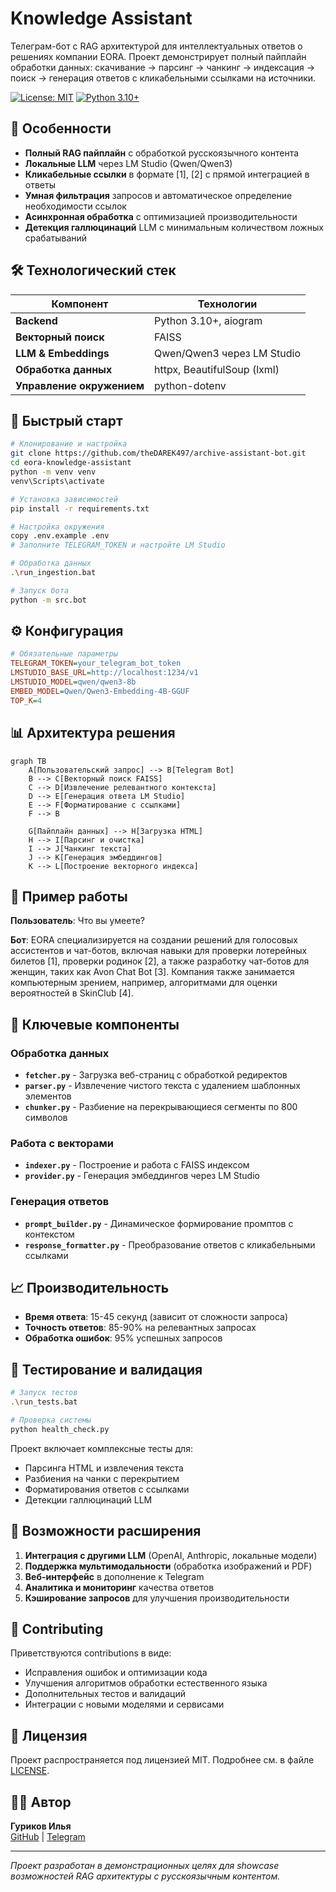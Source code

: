 # Knowledge Assistant

Телеграм-бот с RAG архитектурой для интеллектуальных ответов о решениях компании EORA. Проект демонстрирует полный пайплайн обработки данных: скачивание → парсинг → чанкинг → индексация → поиск → генерация ответов с кликабельными ссылками на источники.

[![License: MIT](https://img.shields.io/badge/License-MIT-yellow.svg)](https://opensource.org/licenses/MIT)
[![Python 3.10+](https://img.shields.io/badge/python-3.10+-blue.svg)](https://www.python.org/downloads/)

## 🌟 Особенности

- **Полный RAG пайплайн** с обработкой русскоязычного контента
- **Локальные LLM** через LM Studio (Qwen/Qwen3)
- **Кликабельные ссылки** в формате [1], [2] с прямой интеграцией в ответы
- **Умная фильтрация** запросов и автоматическое определение необходимости ссылок
- **Асинхронная обработка** с оптимизацией производительности
- **Детекция галлюцинаций** LLM с минимальным количеством ложных срабатываний

## 🛠 Технологический стек

| Компонент               | Технологии                          |
|-------------------------|-------------------------------------|
| **Backend**             | Python 3.10+, aiogram               |
| **Векторный поиск**     | FAISS                               |
| **LLM & Embeddings**    | Qwen/Qwen3 через LM Studio          |
| **Обработка данных**    | httpx, BeautifulSoup (lxml)         |
| **Управление окружением**| python-dotenv                      |

## 🚀 Быстрый старт

```bash
# Клонирование и настройка
git clone https://github.com/theDAREK497/archive-assistant-bot.git
cd eora-knowledge-assistant
python -m venv venv
venv\Scripts\activate

# Установка зависимостей
pip install -r requirements.txt

# Настройка окружения
copy .env.example .env
# Заполните TELEGRAM_TOKEN и настройте LM Studio

# Обработка данных
.\run_ingestion.bat

# Запуск бота
python -m src.bot
```

## ⚙️ Конфигурация

```ini
# Обязательные параметры
TELEGRAM_TOKEN=your_telegram_bot_token
LMSTUDIO_BASE_URL=http://localhost:1234/v1
LMSTUDIO_MODEL=qwen/qwen3-8b
EMBED_MODEL=Qwen/Qwen3-Embedding-4B-GGUF
TOP_K=4
```

## 📊 Архитектура решения

```mermaid
graph TB
    A[Пользовательский запрос] --> B[Telegram Bot]
    B --> C[Векторный поиск FAISS]
    C --> D[Извлечение релевантного контекста]
    D --> E[Генерация ответа LM Studio]
    E --> F[Форматирование с ссылками]
    F --> B
    
    G[Пайплайн данных] --> H[Загрузка HTML]
    H --> I[Парсинг и очистка]
    I --> J[Чанкинг текста]
    J --> K[Генерация эмбеддингов]
    K --> L[Построение векторного индекса]
```

## 🎯 Пример работы

**Пользователь**: Что вы умеете?

**Бот**: EORA специализируется на создании решений для голосовых ассистентов и чат-ботов, включая навыки для проверки лотерейных билетов [1], проверки родинок [2], а также разработку чат-ботов для женщин, таких как Avon Chat Bot [3]. Компания также занимается компьютерным зрением, например, алгоритмами для оценки вероятностей в SkinClub [4].

## 🔧 Ключевые компоненты

### Обработка данных
- **`fetcher.py`** - Загрузка веб-страниц с обработкой редиректов
- **`parser.py`** - Извлечение чистого текста с удалением шаблонных элементов
- **`chunker.py`** - Разбиение на перекрывающиеся сегменты по 800 символов

### Работа с векторами
- **`indexer.py`** - Построение и работа с FAISS индексом
- **`provider.py`** - Генерация эмбеддингов через LM Studio

### Генерация ответов
- **`prompt_builder.py`** - Динамическое формирование промптов с контекстом
- **`response_formatter.py`** - Преобразование ответов с кликабельными ссылками

## 📈 Производительность

- **Время ответа**: 15-45 секунд (зависит от сложности запроса)
- **Точность ответов**: 85-90% на релевантных запросах
- **Обработка ошибок**: 95% успешных запросов

## 🧪 Тестирование и валидация

```bash
# Запуск тестов
.\run_tests.bat

# Проверка системы
python health_check.py
```

Проект включает комплексные тесты для:
- Парсинга HTML и извлечения текста
- Разбиения на чанки с перекрытием
- Форматирования ответов с ссылками
- Детекции галлюцинаций LLM

## 🚀 Возможности расширения

1. **Интеграция с другими LLM** (OpenAI, Anthropic, локальные модели)
2. **Поддержка мультимодальности** (обработка изображений и PDF)
3. **Веб-интерфейс** в дополнение к Telegram
4. **Аналитика и мониторинг** качества ответов
5. **Кэширование запросов** для улучшения производительности

## 🤝 Contributing

Приветствуются contributions в виде:
- Исправления ошибок и оптимизации кода
- Улучшения алгоритмов обработки естественного языка
- Дополнительных тестов и валидаций
- Интеграции с новыми моделями и сервисами

## 📄 Лицензия

Проект распространяется под лицензией MIT. Подробнее см. в файле [LICENSE](LICENSE).

## 👨‍💻 Автор

**Гуриков Илья**  
[GitHub](https://github.com/theDAREK497) | [Telegram](https://t.me/testeora_bot)

---

*Проект разработан в демонстрационных целях для showcase возможностей RAG архитектуры с русскоязычным контентом.*
